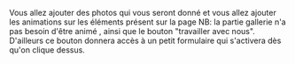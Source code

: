 Vous allez ajouter des photos qui vous seront donné et vous allez ajouter les animations sur les éléments présent sur la page NB: la partie gallerie n'a pas besoin d'être animé , ainsi que le bouton "travailler avec nous". D'ailleurs ce bouton donnera accès à un petit formulaire qui s'activera dès qu'on clique  dessus.
